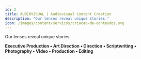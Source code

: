 ```yaml
---
id: 3
title: AUDIOVISUAL | Audiovisual Content Creation
description: "Our lenses reveal unique stories."
icon: /images/content/servicos/criacao-de-conteudos.svg
---
```


Our lenses reveal unique stories.

**Executive Production • Art Direction • Direction • Scriptwriting • Photography • Video • Production • Editing**

<Sequencia color='tertiary' passos="DEVELOPMENT > PRE-PRODUCTION > PRODUCTION > POST-PRODUCTION" />